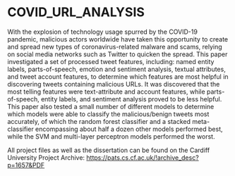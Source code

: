 # COVID_URL_ANALYSIS


With the explosion of technology usage spurred by the COVID-19 pandemic, malicious actors worldwide have taken this opportunity to create and spread new types of coronavirus-related malware and scams, relying on social media networks such as Twitter to quicken the spread. This paper investigated a set of processed tweet features, including: named entity labels, parts-of-speech, emotion and sentiment analysis, textual attributes, and tweet account features, to determine which features are most helpful in discovering tweets containing malicious URLs. It was discovered that the most telling features were text-attribute and account features, while parts-of-speech, entity labels, and sentiment analysis proved to be less helpful. This paper also tested a small number of different models to determine which models were able to classify the malicious/benign tweets most accurately, of which the random forest classifier and a stacked meta-classifier encompassing about half a dozen other models performed best, while the SVM and multi-layer perceptron models performed the worst.

All project files as well as the dissertation can be found on the Cardiff University Project Archive: https://pats.cs.cf.ac.uk/!archive_desc?p=1657&PDF

